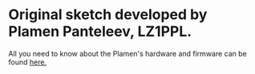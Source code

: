 # Original sketch developed by Plamen Panteleev, LZ1PPL.

All you need to know about the Plamen's hardware and firmware can be found [here.](https://www.lz1ppl.com/en/2021/04/22/si4735-all-mode-reciver/?fbclid=IwAR10n3x89ayj332m2X3x65AAR6bMVARHZ5VdDtkEzusT_qmUE-F6u9_QIaI)





